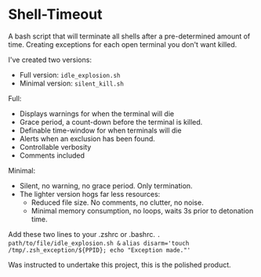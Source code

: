 # Shell-Timeout
A bash script that will terminate all shells after a pre-determined amount of time. 
Creating exceptions for each open terminal you don't want killed.

I've created two versions:

- Full version: `idle_explosion.sh`
- Minimal version: `silent_kill.sh`

Full:
- Displays warnings for when the terminal will die
- Grace period, a count-down before the terminal is killed.
- Definable time-window for when terminals will die
- Alerts when an exclusion has been found.  
- Controllable verbosity
- Comments included

Minimal:
- Silent, no warning, no grace period. Only termination.
- The lighter version hogs far less resources:  
    - Reduced file size. No comments, no clutter, no noise.
    - Minimal memory consumption, no loops, waits 3s prior to detonation time.

Add these two lines to your .zshrc or .bashrc.
`. path/to/file/idle_explosion.sh &`
`alias disarm='touch /tmp/.zsh_exception/${PPID}; echo "Exception made."'`

Was instructed to undertake this project, this is the polished product. 
